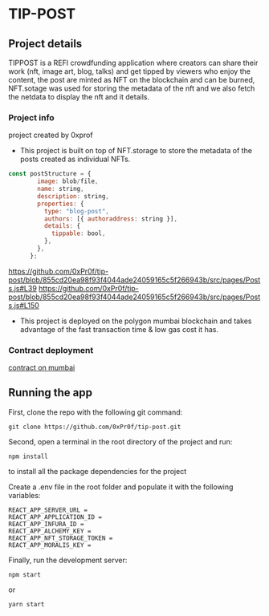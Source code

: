 # TIP-POST

## Project details

TIPPOST is a REFI crowdfunding application where creators can share their work (nft, image art, blog, talks) and get tipped by viewers who enjoy the content, the post are minted as NFT on the blockchain and can be burned, NFT.sotage was used for storing the metadata of the nft and we also fetch the netdata to display the nft and it details.
### Project info

project created by 0xprof

- This project is built on top of NFT.storage to store the metadata of the posts created as individual NFTs.  

```js
const postStructure = {
        image: blob/file,
        name: string,
        description: string,
        properties: {
          type: "blog-post",
          authors: [{ authoraddress: string }],
          details: {
            tippable: bool,
          },
        },
      };
```

https://github.com/0xPr0f/tip-post/blob/855cd20ea98f93f4044ade24059165c5f266943b/src/pages/Posts.js#L39
https://github.com/0xPr0f/tip-post/blob/855cd20ea98f93f4044ade24059165c5f266943b/src/pages/Posts.js#L150

- This project is deployed on the polygon mumbai blockchain and takes advantage of the fast transaction time & low gas cost it has.

### Contract deployment

[contract on mumbai](https://mumbai.polygonscan.com/address/0x3D3A2148b288622Cabe65Fe9b65052D64361CEF8)


## Running the app

First, clone the repo with the following git command:

```
git clone https://github.com/0xPr0f/tip-post.git
```

Second, open a terminal in the root directory of the project and run:

```
npm install
```

to install all the package dependencies for the project

Create a .env file in the root folder and populate it with the following variables:

```
REACT_APP_SERVER_URL =
REACT_APP_APPLICATION_ID =
REACT_APP_INFURA_ID =
REACT_APP_ALCHEMY_KEY =
REACT_APP_NFT_STORAGE_TOKEN =
REACT_APP_MORALIS_KEY =
```

Finally, run the development server:

```
npm start
```

or

```
yarn start
```
